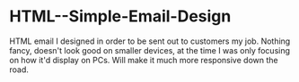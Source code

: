 # HTML--Simple-Email-Design
HTML email I designed in order to be sent out to customers my job. Nothing fancy, doesn't look good on smaller devices, at the time I was only focusing on how it'd display on PCs. Will make it much more responsive down the road.
